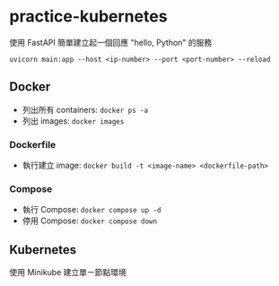 # practice-kubernetes

使用 FastAPI 簡單建立起一個回應 "hello, Python" 的服務

`uvicorn main:app --host <ip-number> --port <port-number> --reload`

## Docker

- 列出所有 containers: `docker ps -a`
- 列出 images: `docker images`

### Dockerfile

- 執行建立 image: `docker build -t <image-name> <dockerfile-path>`

### Compose

- 執行 Compose: `docker compose up -d`
- 停用 Compose: `docker compose down`

## Kubernetes

使用 Minikube 建立單ㄧ節點環境

